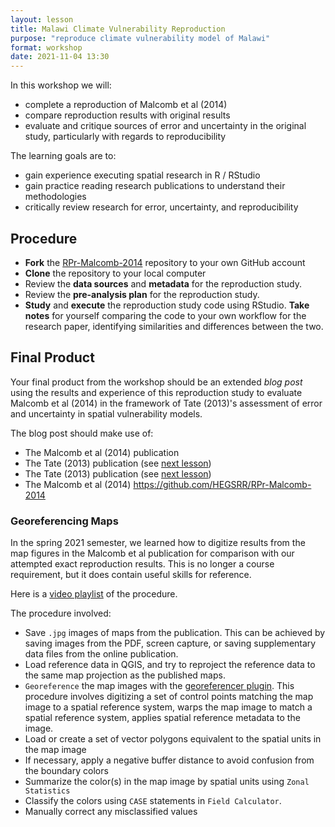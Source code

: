 ```yaml
---
layout: lesson
title: Malawi Climate Vulnerability Reproduction
purpose: "reproduce climate vulnerability model of Malawi"
format: workshop
date: 2021-11-04 13:30
---
```


In this workshop we will:

- complete a reproduction of Malcomb et al (2014)
- compare reproduction results with original results
- evaluate and critique sources of error and uncertainty in the original study,
particularly with regards to reproducibility

The learning goals are to:

- gain experience executing spatial research in R / RStudio
- gain practice reading research publications to understand their methodologies
- critically review research for error, uncertainty, and reproducibility

## Procedure

- **Fork** the [RPr-Malcomb-2014](https://github.com/HEGSRR/RPr-Malcomb-2014) repository to your own GitHub account
- **Clone** the repository to your local computer
- Review the **data sources** and **metadata** for the reproduction study.
- Review the **pre-analysis plan** for the reproduction study.
- **Study** and **execute** the reproduction study code using RStudio. **Take notes** for yourself comparing the code to your own workflow for the research paper, identifying similarities and differences between the two.

## Final Product

Your final product from the workshop should be an extended *blog post* using the results and experience of this reproduction study to evaluate Malcomb et al (2014) in the framework of Tate (2013)'s assessment of error and uncertainty in spatial vulnerability models.

The blog post should make use of:
- The Malcomb et al (2014) publication
- The Tate (2013) publication (see [next lesson](/2021/11/09/vulnerability-uncertainty))
- The Tate (2013) publication (see [next lesson](/vulnerability-uncertainty))
- The Malcomb et al (2014) https://github.com/HEGSRR/RPr-Malcomb-2014

### Georeferencing Maps

In the spring 2021 semester, we learned how to digitize results from the map figures in the Malcomb et al publication for comparison with our attempted exact reproduction results.
This is no longer a course requirement, but it does contain useful skills for reference.

Here is a [video playlist](https://midd.hosted.panopto.com/Panopto/Pages/Sessions/List.aspx?folderID=9e5891dc-42ab-405e-833b-ad0c0154f900) of the procedure.

The procedure involved:

- Save `.jpg` images of maps from the publication. This can be achieved by saving images from the PDF, screen capture, or saving supplementary data files from the online publication.
- Load reference data in QGIS, and try to reproject the reference data to the same map projection as the published maps.
- `Georeference` the map images with the [georeferencer plugin](https://docs.qgis.org/3.16/en/docs/user_manual/working_with_raster/georeferencer.html). This procedure involves digitizing a set of control points matching the map image to a spatial reference system, warps the map image to match a spatial reference system, applies spatial reference metadata to the image.
- Load or create a set of vector polygons equivalent to the spatial units in the map image
- If necessary, apply a negative buffer distance to avoid confusion from the boundary colors
- Summarize the color(s) in the map image by spatial units using `Zonal Statistics`
- Classify the colors using `CASE` statements in `Field Calculator`.
- Manually correct any misclassified values
